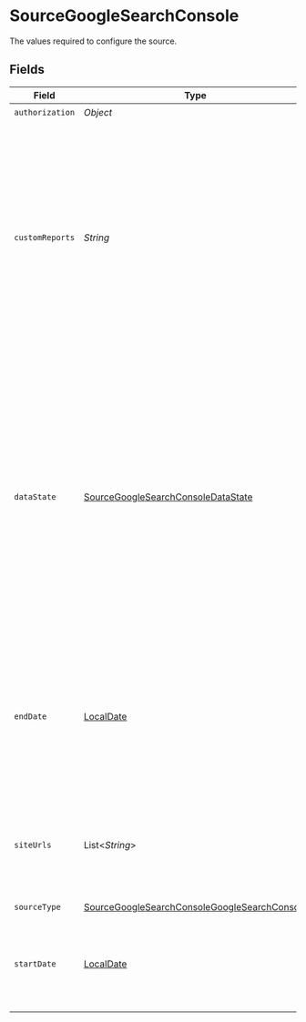 # SourceGoogleSearchConsole

The values required to configure the source.


## Fields

| Field                                                                                                                                                                                                                                                                                                                               | Type                                                                                                                                                                                                                                                                                                                                | Required                                                                                                                                                                                                                                                                                                                            | Description                                                                                                                                                                                                                                                                                                                         | Example                                                                                                                                                                                                                                                                                                                             |
| ----------------------------------------------------------------------------------------------------------------------------------------------------------------------------------------------------------------------------------------------------------------------------------------------------------------------------------- | ----------------------------------------------------------------------------------------------------------------------------------------------------------------------------------------------------------------------------------------------------------------------------------------------------------------------------------- | ----------------------------------------------------------------------------------------------------------------------------------------------------------------------------------------------------------------------------------------------------------------------------------------------------------------------------------- | ----------------------------------------------------------------------------------------------------------------------------------------------------------------------------------------------------------------------------------------------------------------------------------------------------------------------------------- | ----------------------------------------------------------------------------------------------------------------------------------------------------------------------------------------------------------------------------------------------------------------------------------------------------------------------------------- |
| `authorization`                                                                                                                                                                                                                                                                                                                     | *Object*                                                                                                                                                                                                                                                                                                                            | :heavy_check_mark:                                                                                                                                                                                                                                                                                                                  | N/A                                                                                                                                                                                                                                                                                                                                 |                                                                                                                                                                                                                                                                                                                                     |
| `customReports`                                                                                                                                                                                                                                                                                                                     | *String*                                                                                                                                                                                                                                                                                                                            | :heavy_minus_sign:                                                                                                                                                                                                                                                                                                                  | A JSON array describing the custom reports you want to sync from Google Search Console. See <a href="https://docs.airbyte.com/integrations/sources/google-search-console#step-2-set-up-the-google-search-console-connector-in-airbyte">the docs</a> for more information about the exact format you can use to fill out this field. |                                                                                                                                                                                                                                                                                                                                     |
| `dataState`                                                                                                                                                                                                                                                                                                                         | [SourceGoogleSearchConsoleDataState](../../models/shared/SourceGoogleSearchConsoleDataState.md)                                                                                                                                                                                                                                     | :heavy_minus_sign:                                                                                                                                                                                                                                                                                                                  | If "final" or if this parameter is omitted, the returned data will include only finalized data. Setting this parameter to "all" should not be used with Incremental Sync mode as it may cause data loss. If "all", data will include fresh data.                                                                                    | final                                                                                                                                                                                                                                                                                                                               |
| `endDate`                                                                                                                                                                                                                                                                                                                           | [LocalDate](https://docs.oracle.com/javase/8/docs/api/java/time/LocalDate.html)                                                                                                                                                                                                                                                     | :heavy_minus_sign:                                                                                                                                                                                                                                                                                                                  | UTC date in the format 2017-01-25. Any data after this date will not be replicated. Must be greater or equal to the start date field.                                                                                                                                                                                               | 2021-12-12                                                                                                                                                                                                                                                                                                                          |
| `siteUrls`                                                                                                                                                                                                                                                                                                                          | List<*String*>                                                                                                                                                                                                                                                                                                                      | :heavy_check_mark:                                                                                                                                                                                                                                                                                                                  | The URLs of the website property attached to your GSC account. Read more <a href="https://support.google.com/webmasters/answer/34592?hl=en">here</a>.                                                                                                                                                                               |                                                                                                                                                                                                                                                                                                                                     |
| `sourceType`                                                                                                                                                                                                                                                                                                                        | [SourceGoogleSearchConsoleGoogleSearchConsole](../../models/shared/SourceGoogleSearchConsoleGoogleSearchConsole.md)                                                                                                                                                                                                                 | :heavy_check_mark:                                                                                                                                                                                                                                                                                                                  | N/A                                                                                                                                                                                                                                                                                                                                 |                                                                                                                                                                                                                                                                                                                                     |
| `startDate`                                                                                                                                                                                                                                                                                                                         | [LocalDate](https://docs.oracle.com/javase/8/docs/api/java/time/LocalDate.html)                                                                                                                                                                                                                                                     | :heavy_check_mark:                                                                                                                                                                                                                                                                                                                  | UTC date in the format 2017-01-25. Any data before this date will not be replicated.                                                                                                                                                                                                                                                | 2021-01-01                                                                                                                                                                                                                                                                                                                          |